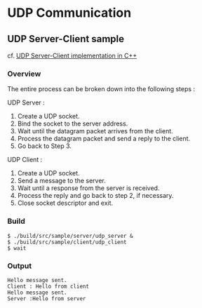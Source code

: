 # UDP Communication

## UDP Server-Client sample

cf. [UDP Server-Client implementation in C++](https://www.geeksforgeeks.org/udp-server-client-implementation-c/)

### Overview

The entire process can be broken down into the following steps :

UDP Server :

1. Create a UDP socket.
1. Bind the socket to the server address.
1. Wait until the datagram packet arrives from the client.
1. Process the datagram packet and send a reply to the client.
1. Go back to Step 3.


UDP Client :

1. Create a UDP socket.
1. Send a message to the server.
1. Wait until a response from the server is received.
1. Process the reply and go back to step 2, if necessary.
1. Close socket descriptor and exit.

### Build

```console
$ ./build/src/sample/server/udp_server &
$ ./build/src/sample/client/udp_client
$ wait
```

### Output

```console
Hello message sent.
Client : Hello from client
Hello message sent.
Server :Hello from server
```
